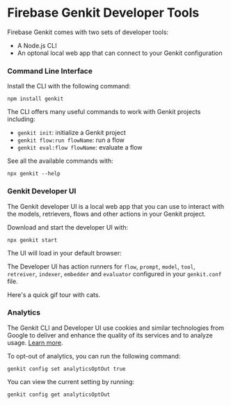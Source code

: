 # Firebase Genkit Developer Tools

Firebase Genkit comes with two sets of developer tools:

- A Node.js CLI
- An optonal local web app that can connect to your Genkit configuration

### Command Line Interface

Install the CLI with the following command:

```posix-terminal
npm install genkit
```

The CLI offers many useful commands to work with Genkit projects including:

- `genkit init`: initialize a Genkit project
- `genkit flow:run flowName`: run a flow
- `genkit eval:flow flowName`: evaluate a flow

See all the available commands with:

```posix-terminal
npx genkit --help
```

### Genkit Developer UI

The Genkit developer UI is a local web app that you can use to interact with the models, retrievers, flows and other actions in your Genkit project.

Download and start the developer UI with:

```posix-terminal
npx genkit start
```

The UI will load in your default browser:



The Developer UI has action runners for `flow`, `prompt`, `model`, `tool`, `retreiver`, `indexer`, `embedder` and `evaluator` configured in your `genkit.conf` file.

Here's a quick gif tour with cats.



### Analytics

The Genkit CLI and Developer UI use cookies and similar technologies from Google
to deliver and enhance the quality of its services and to analyze usage.
[Learn more](https://policies.google.com/technologies/cookies).

To opt-out of analytics, you can run the following command:

```posix-terminal
genkit config set analyticsOptOut true
```

You can view the current setting by running:

```posix-terminal
genkit config get analyticsOptOut
```
